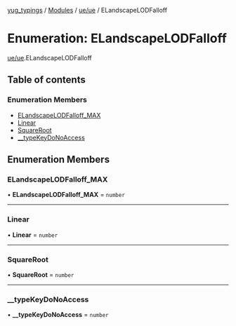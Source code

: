 [yug_typings](../README.md) / [Modules](../modules.md) / [ue/ue](../modules/ue_ue.md) / ELandscapeLODFalloff

# Enumeration: ELandscapeLODFalloff

[ue/ue](../modules/ue_ue.md).ELandscapeLODFalloff

## Table of contents

### Enumeration Members

- [ELandscapeLODFalloff\_MAX](ue_ue.ELandscapeLODFalloff.md#elandscapelodfalloff_max)
- [Linear](ue_ue.ELandscapeLODFalloff.md#linear)
- [SquareRoot](ue_ue.ELandscapeLODFalloff.md#squareroot)
- [\_\_typeKeyDoNoAccess](ue_ue.ELandscapeLODFalloff.md#__typekeydonoaccess)

## Enumeration Members

### ELandscapeLODFalloff\_MAX

• **ELandscapeLODFalloff\_MAX** = `number`

___

### Linear

• **Linear** = `number`

___

### SquareRoot

• **SquareRoot** = `number`

___

### \_\_typeKeyDoNoAccess

• **\_\_typeKeyDoNoAccess** = `number`
